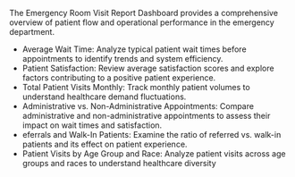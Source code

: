 The Emergency Room Visit Report Dashboard provides a comprehensive overview of patient flow and operational performance in the emergency department. 
- Average Wait Time: Analyze typical patient wait times before appointments to identify trends and system efficiency.
- Patient Satisfaction: Review average satisfaction scores and explore factors contributing to a positive patient experience.
- Total Patient Visits Monthly: Track monthly patient volumes to understand healthcare demand fluctuations.
-  Administrative vs. Non-Administrative Appointments: Compare administrative and non-administrative appointments to assess their impact on wait times and satisfaction.
- eferrals and Walk-In Patients: Examine the ratio of referred vs. walk-in patients and its effect on patient experience.
- Patient Visits by Age Group and Race: Analyze patient visits across age groups and races to understand healthcare diversity
